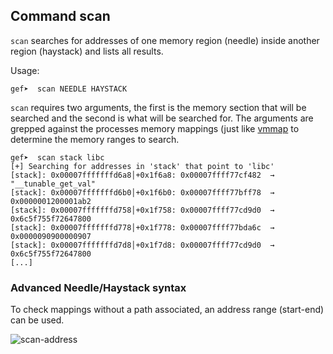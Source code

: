 ## Command scan ##

`scan` searches for addresses of one memory region (needle) inside another
region (haystack) and lists all results.

Usage:

```
gef➤  scan NEEDLE HAYSTACK
```

`scan` requires two arguments, the first is the memory section that will be
searched and the second is what will be searched for. The arguments are grepped
against the processes memory mappings (just like [vmmap](./vmmap.md) to
determine the memory ranges to search.

```
gef➤  scan stack libc
[+] Searching for addresses in 'stack' that point to 'libc'
[stack]: 0x00007fffffffd6a8│+0x1f6a8: 0x00007ffff77cf482  →  "__tunable_get_val"
[stack]: 0x00007fffffffd6b0│+0x1f6b0: 0x00007ffff77bff78  →  0x0000001200001ab2
[stack]: 0x00007fffffffd758│+0x1f758: 0x00007ffff77cd9d0  →  0x6c5f755f72647800
[stack]: 0x00007fffffffd778│+0x1f778: 0x00007ffff77bda6c  →  0x0000090900000907
[stack]: 0x00007fffffffd7d8│+0x1f7d8: 0x00007ffff77cd9d0  →  0x6c5f755f72647800
[...]
```

### Advanced Needle/Haystack syntax ###

To check mappings without a path associated, an address range (start-end) can
be used.

![scan-address](https://i.imgur.com/ExJC2p7.png)

